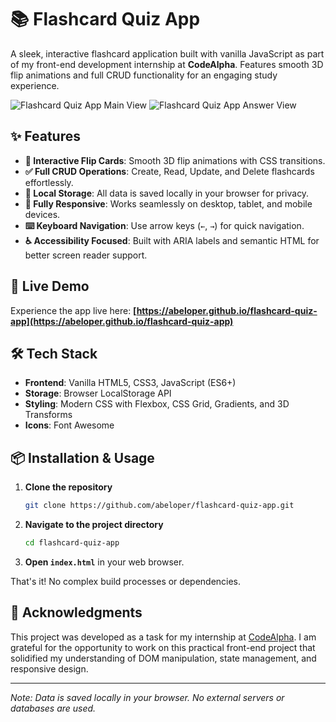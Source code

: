 # 📚 Flashcard Quiz App

A sleek, interactive flashcard application built with vanilla JavaScript as part of my front-end development internship at **CodeAlpha**. Features smooth 3D flip animations and full CRUD functionality for an engaging study experience.

![Flashcard Quiz App Main View](images/screenshot-1.png)
![Flashcard Quiz App Answer View](images/screenshot-2.png)

## ✨ Features

- **🔄 Interactive Flip Cards**: Smooth 3D flip animations with CSS transitions.
- **✅ Full CRUD Operations**: Create, Read, Update, and Delete flashcards effortlessly.
- **💾 Local Storage**: All data is saved locally in your browser for privacy.
- **📱 Fully Responsive**: Works seamlessly on desktop, tablet, and mobile devices.
- **⌨️ Keyboard Navigation**: Use arrow keys (`←`, `→`) for quick navigation.
- **♿ Accessibility Focused**: Built with ARIA labels and semantic HTML for better screen reader support.

## 🚀 Live Demo

Experience the app live here: **[https://abeloper.github.io/flashcard-quiz-app](https://abeloper.github.io/flashcard-quiz-app)**

## 🛠️ Tech Stack

- **Frontend**: Vanilla HTML5, CSS3, JavaScript (ES6+)
- **Storage**: Browser LocalStorage API
- **Styling**: Modern CSS with Flexbox, CSS Grid, Gradients, and 3D Transforms
- **Icons**: Font Awesome

## 📦 Installation & Usage

1.  **Clone the repository**
    ```bash
    git clone https://github.com/abeloper/flashcard-quiz-app.git
    ```
2.  **Navigate to the project directory**
    ```bash
    cd flashcard-quiz-app
    ```
3.  **Open `index.html`** in your web browser.
    
That's it! No complex build processes or dependencies.

## 🙏 Acknowledgments

This project was developed as a task for my internship at [CodeAlpha](https://www.codealpha.tech/). I am grateful for the opportunity to work on this practical front-end project that solidified my understanding of DOM manipulation, state management, and responsive design.

---

*Note: Data is saved locally in your browser. No external servers or databases are used.*
